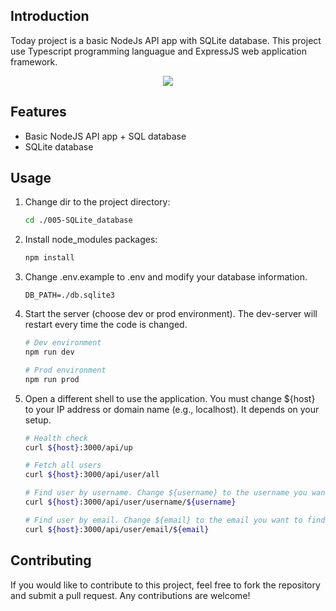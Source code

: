 ## Introduction
Today project is a basic NodeJs API app with SQLite database. This project use Typescript programming languague and ExpressJS web application framework.

<p align="center">
  <a href="https://skillicons.dev">
    <img src="https://skillicons.dev/icons?i=nodejs,express,typescript,sqlite&perline=10"/>
  </a>
</p>


## Features
- Basic NodeJS API app + SQL database
- SQLite database


## Usage
1.  Change dir to the project directory:
    ```bash
    cd ./005-SQLite_database
    ```

2.  Install node_modules packages:
    ```bash
    npm install
    ```

3.  Change .env.example to .env and modify your database information.
    ```properties
    DB_PATH=./db.sqlite3
    ```

4.  Start the server (choose dev or prod environment). The dev-server will restart every time the code is changed.
    ```bash
    # Dev environment
    npm run dev

    # Prod environment
    npm run prod
    ```
    
5.  Open a different shell to use the application. You must change ${host} to your IP address or domain name (e.g., localhost). It depends on your setup.
    ```bash
    # Health check
    curl ${host}:3000/api/up

    # Fetch all users
    curl ${host}:3000/api/user/all

    # Find user by username. Change ${username} to the username you want to find.
    curl ${host}:3000/api/user/username/${username}

    # Find user by email. Change ${email} to the email you want to find.
    curl ${host}:3000/api/user/email/${email}
    ```


## Contributing
If you would like to contribute to this project, feel free to fork the repository and submit a pull request. Any contributions are welcome!